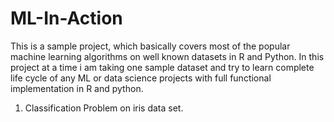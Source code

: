 # ML-In-Action
This is a sample project, which basically covers most of the popular machine learning algorithms on well known datasets in R and Python. In this project at a time i am taking one sample dataset and try to learn complete life cycle of any ML or data science projects with full functional implementation in R and python.

1. Classification Problem on iris data set.
